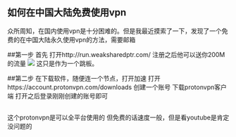 ## 如何在中国大陆免费使用vpn
众所周知，在国内使用vpn是十分困难的。但是我最近摸索了一下，发现了一个免费的在中国大陆永久使用vpn的方法，需要邮箱



##第一步
首先 打开http://run.weaksharedptr.com/
注册之后他可以送你200M的流量
![](https://webdownload.duangspeed.com/misc/img/641fdd5a57856801bd7a8ff4.png)
这只是作为一个跳板。



##第二步
在下载软件，随便连一个节点，打开加速
打开https://account.protonvpn.com/downloads
创建一个账号
下载protonvpn客户端
打开之后登录刚刚创建的账号即可


##
这个protonvpn是可以全平台使用的
但免费的话速度一般，但是看youtube是肯定没问题的
